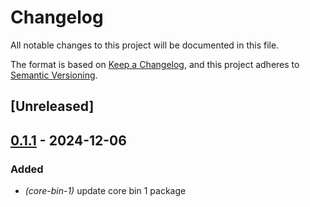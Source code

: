 # Changelog

All notable changes to this project will be documented in this file.

The format is based on [Keep a Changelog](https://keepachangelog.com/en/1.0.0/),
and this project adheres to [Semantic Versioning](https://semver.org/spec/v2.0.0.html).

## [Unreleased]

## [0.1.1](https://github.com/antonbaliasnikov/release-pls-plz/compare/core-bins-v0.1.0...core-bins-v0.1.1) - 2024-12-06

### Added

- *(core-bin-1)* update core bin 1 package
